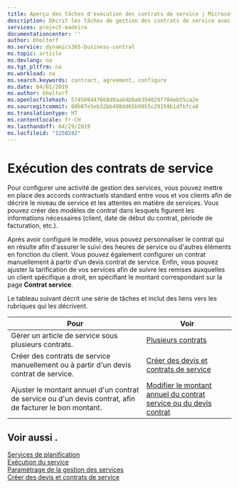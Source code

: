 ```yaml
---
title: Aperçu des tâches d'exécution des contrats de service | Microsoft Docs
description: Décrit les tâches de gestion des contrats de service avec les clients.
services: project-madeira
documentationcenter: ''
author: bholtorf
ms.service: dynamics365-business-central
ms.topic: article
ms.devlang: na
ms.tgt_pltfrm: na
ms.workload: na
ms.search.keywords: contract, agreement, configure
ms.date: 04/01/2019
ms.author: bholtorf
ms.openlocfilehash: 574509447668d0aab4bba0394029f784eb55ca2e
ms.sourcegitcommit: 60b87e5eb32bb408dd65b9855c29159b1dfbfca8
ms.translationtype: HT
ms.contentlocale: fr-CH
ms.lasthandoff: 04/29/2019
ms.locfileid: "1250242"
---
```

# <a name="fulfilling-service-contracts"></a>Exécution des contrats de service 
Pour configurer une activité de gestion des services, vous pouvez mettre en place des accords contractuels standard entre vous et vos clients afin de décrire le niveau de service et les attentes en matière de services. Vous pouvez créer des modèles de contrat dans lesquels figurent les informations nécessaires (client, date de début du contrat, période de facturation, etc.).  
  
Après avoir configuré le modèle, vous pouvez personnaliser le contrat qui en résulte afin d'assurer le suivi des heures de service ou d'autres éléments en fonction du client. Vous pouvez également configurer un contrat manuellement à partir d'un devis contrat de service. Enfin, vous pouvez ajuster la tarification de vos services afin de suivre les remises auxquelles un client spécifique a droit, en spécifiant le montant correspondant sur la page **Contrat service**.  

Le tableau suivant décrit une série de tâches et inclut des liens vers les rubriques qui les décrivent.   
  
|**Pour**|**Voir**|  
|------------|-------------|  
|Gérer un article de service sous plusieurs contrats. | [Plusieurs contrats](service-multiple-contracts.md)|  
|Créer des contrats de service manuellement ou à partir d'un devis contrat de service.| [Créer des devis et contrats de service](service-how-to-create-service-contracts-and-service-contract-quotes.md)|
|Ajuster le montant annuel d'un contrat de service ou d'un devis contrat, afin de facturer le bon montant.|[Modifier le montant annuel du contrat service ou du devis contrat](service-how-to-change-the-annual-amount-on-service-contracts-or-contract-quotes.md)|

## <a name="see-also"></a>Voir aussi .
[Services de planification](service-plan-service.md)  
[Exécution du service](service-deliver-service.md)  
[Paramétrage de la gestion des services](service-setup-service.md)  
[Créer des devis et contrats de service](service-how-to-create-service-contracts-and-service-contract-quotes.md)  
